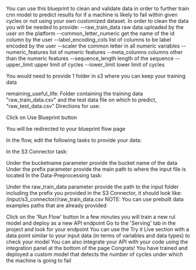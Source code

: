 You can use this blueprint to clean and validate data in order to further train cnn model to predict results for if a machine is likely to fail within given cycles or not using your own customized dataset. In order to clean the data you will be needed to provide: --raw_train_data raw data uploaded by the user on the platform --common_letter_numeric get the name of the id column by the user --label_encoding_cols list of columns to be label encoded by the user --scaler the common letter in all numeric variables --numeric_features list of numeric features --meta_columns columns other than the numeric features --sequence_length length of the sequence --upper_limit upper limit of cycles --lower_limit lower limit of cycles

You would need to provide 1 folder in s3 where you can keep your training data

remaining_useful_life: Folder containing the training data "raw_train_data.csv" and the test data file on which to predict, "raw_test_data.csv"
Directions for use:

Click on Use Blueprint button

You will be redirected to your blueprint flow page

In the flow, edit the following tasks to provide your data:

In the S3 Connector task:

Under the bucketname parameter provide the bucket name of the data
Under the prefix parameter provide the main path to where the input file is located
In the Data-Preprocessing task:

Under the raw_train_data parameter provide the path to the input folder including the prefix you provided in the S3 Connector, it should look like: /input/s3_connector/<prefix>/raw_train_data.csv
NOTE: You can use prebuilt data examples paths that are already provided

Click on the 'Run Flow' button
In a few minutes you will train a new rul model and deploy as a new API endpoint
Go to the 'Serving' tab in the project and look for your endpoint
You can use the Try it Live section with a data point similar to your input data (in terms of variables and data types) to check your model
You can also integrate your API with your code using the integration panel at the bottom of the page
Congrats! You have trained and deployed a custom model that detects the number of cycles under which the machine is going to fail
